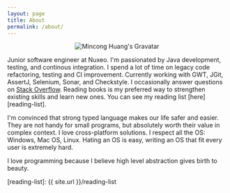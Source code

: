 ```yaml
---
layout: page
title: About
permalink: /about/
---
```


<p align="center">
  <img
    src="https://www.gravatar.com/avatar/e9760ae831cb65cf1b7453c98701aae1?s=100"
    alt="Mincong Huang's Gravatar" />
</p>

Junior software engineer at Nuxeo. I'm passionated by Java development, testing,
and continous integration. I spend a lot of time on legacy code refactoring,
testing and CI improvement. Currently working with GWT, JGit, AssertJ, Selenium,
Sonar, and Checkstyle. I occasionally answer questions on [Stack Overflow][so].
Reading books is my preferred way to strengthen existing skills and learn new
ones. You can see my reading list [here][reading-list].

I'm convinced that strong typed language makes our life safer and easier. They
are not handy for small programs, but absolutely worth their value in complex
context. I love cross-platform solutions. I respect all the OS: Windows, Mac
OS, Linux. Hating an OS is easy, writing an OS that fit every user is extremely
hard.

I love programming because I believe high level abstraction gives birth to
beauty.

[so]: https://stackoverflow.com/users/4381330/mincong-huang
[cr]: https://codereview.stackexchange.com/users/101548/mincong-huang
[reading-list]: {{ site.url }}/reading-list
